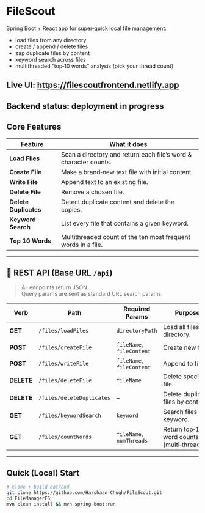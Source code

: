 # FileScout
Spring Boot + React app for super‑quick local file management:
* load files from any directory
* create / append / delete files
* zap duplicate files by content
* keyword search across files
* multithreaded “top‑10 words” analysis (pick your thread count)

**Live UI:** https://filescoutfrontend.netlify.app
---
**Backend status:** deployment in progress
---

## Core Features
| Feature               | What it does                                                     |
|-----------------------|------------------------------------------------------------------|
| **Load Files**        | Scan a directory and return each file’s word & character counts. |
| **Create File**       | Make a brand‑new text file with initial content.                 |
| **Write File**        | Append text to an existing file.                                 |
| **Delete File**       | Remove a chosen file.                                            |
| **Delete Duplicates** | Detect duplicate content and delete the copies.                  |
| **Keyword Search**    | List every file that contains a given keyword.                   |
| **Top 10 Words**      | Multithreaded count of the ten most frequent words in a file.    |

---

## 🔗 REST API (Base URL `/api`)
> All endpoints return JSON.  
> Query params are sent as standard URL search params.

| Verb | Path | Required Params           | Purpose |
|------|------|---------------------------|---------|
| **GET** | `/files/loadFiles` | `directoryPath`           | Load all files in directory. |
| **POST** | `/files/createFile` | `fileName`, `fileContent` | Create new file. |
| **POST** | `/files/writeFile` | `fileName`, `fileContent` | Append to file. |
| **DELETE** | `/files/deleteFile` | `fileName`                | Delete specified file. |
| **DELETE** | `/files/deleteDuplicates` | –                         | Delete duplicate files by content. |
| **GET** | `/files/keywordSearch` | `keyword`                 | Search files by keyword. |
| **GET** | `/files/countWords` | `fileName`, `numThreads`  | Return top‑10 word counts (multi‑threaded). |

---

## Quick (Local) Start

```bash
# clone + build backend
git clone https://github.com/Harshaan-Chugh/FileScout.git
cd FileManagerFS
mvn clean install && mvn spring-boot:run

